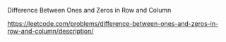 Difference Between Ones and Zeros in Row and Column

https://leetcode.com/problems/difference-between-ones-and-zeros-in-row-and-column/description/
